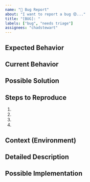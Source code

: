 ```yaml
---
name: "🐞 Bug Report"
about: "I want to report a bug 😟..."
title: "[BUG]: "
labels: ["bug", "needs triage"]
assignees: "chadstewart"
---
```


<!--- Provide a general summary of the issue in the Title above -->

## Expected Behavior

<!--- Tell us what should happen -->

## Current Behavior

<!--- Tell us what happens instead of the expected behavior -->

## Possible Solution

<!--- Not obligatory, but suggest a fix/reason for the bug, -->

## Steps to Reproduce

<!--- Provide a link to a live example, or an unambiguous set of steps to -->
<!--- reproduce this bug. Include code to reproduce, if relevant -->

1.
2.
3.
4.

## Context (Environment)

<!--- How has this issue affected you? What are you trying to accomplish? -->
<!--- Providing context helps us come up with a solution that is most useful in the real world -->

<!--- Provide a general summary of the issue in the Title above -->

## Detailed Description

<!--- Provide a detailed description of the change or addition you are proposing -->

## Possible Implementation

<!--- Not obligatory, but suggest an idea for implementing addition or change -->
